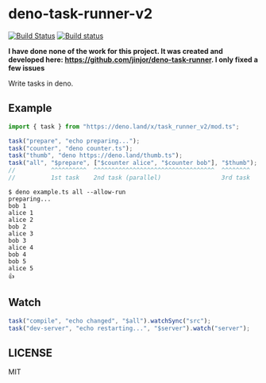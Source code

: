 # deno-task-runner-v2

[![Build Status](https://travis-ci.org/jinjor/deno-task-runner.svg?branch=master)](https://travis-ci.org/jinjor/deno-task-runner)
[![Build status](https://ci.appveyor.com/api/projects/status/6kbm7dxgsk7x6wl0?svg=true)](https://ci.appveyor.com/project/jinjor/deno-task-runner)

**I have done none of the work for this project. It was created and developed here: https://github.com/jinjor/deno-task-runner. I only fixed a few issues**

Write tasks in deno.

## Example

```typescript
import { task } from "https://deno.land/x/task_runner_v2/mod.ts";

task("prepare", "echo preparing...");
task("counter", "deno counter.ts");
task("thumb", "deno https://deno.land/thumb.ts");
task("all", "$prepare", ["$counter alice", "$counter bob"], "$thumb");
//          ^^^^^^^^^^  ^^^^^^^^^^^^^^^^^^^^^^^^^^^^^^^^^^  ^^^^^^^^
//          1st task    2nd task (parallel)                 3rd task
```

```
$ deno example.ts all --allow-run
preparing...
bob 1
alice 1
alice 2
bob 2
alice 3
bob 3
alice 4
bob 4
bob 5
alice 5
👍
```

## Watch

```typescript
task("compile", "echo changed", "$all").watchSync("src");
task("dev-server", "echo restarting...", "$server").watch("server");
```

## LICENSE

MIT
